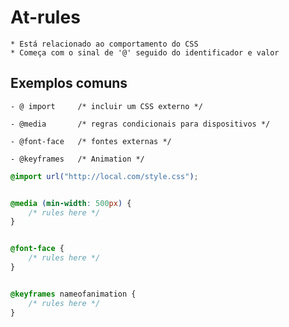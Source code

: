 # At-rules

    * Está relacionado ao comportamento do CSS 
    * Começa com o sinal de '@' seguido do identificador e valor 


## Exemplos comuns 

    - @ import     /* incluir um CSS externo */

    - @media       /* regras condicionais para dispositivos */

    - @font-face   /* fontes externas */

    - @keyframes   /* Animation */


```CSS
@import url("http://local.com/style.css");


@media (min-width: 500px) {
    /* rules here */
}


@font-face {
    /* rules here */
}


@keyframes nameofanimation {
    /* rules here */
}
```
